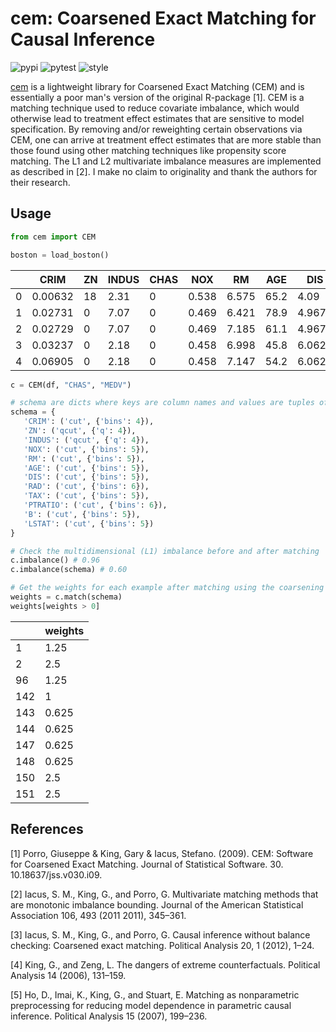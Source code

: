 # cem: Coarsened Exact Matching for Causal Inference

![pypi](https://img.shields.io/pypi/v/cem.svg)
![pytest](https://github.com/lewisbails/cem/actions/workflows/pytest.yml/badge.svg?event=push&branch=master)
![style](https://github.com/lewisbails/cem/actions/workflows/style.yml/badge.svg?event=push&branch=master)


[cem](https://lewisbails.github.io/cem/) is a lightweight library for Coarsened Exact Matching (CEM) and is essentially a poor man's version of the original R-package [1]. CEM is a matching technique used to reduce covariate imbalance, which would otherwise lead to treatment effect estimates that are sensitive to model specification. By removing and/or reweighting certain observations via CEM, one can arrive at treatment effect estimates that are more stable than those found using other matching techniques like propensity score matching. The L1 and L2 multivariate imbalance measures are implemented as described in [2]. I make no claim to originality and thank the authors for their research.

## Usage

```python
from cem import CEM

boston = load_boston()
```

|    |    CRIM |   ZN |   INDUS |   CHAS |   NOX |    RM |   AGE |    DIS |   RAD |   TAX |   PTRATIO |      B |   LSTAT |   MEDV |
|----|---------|------|---------|--------|-------|-------|-------|--------|-------|-------|-----------|--------|---------|--------|
|  0 | 0.00632 |   18 |    2.31 |      0 | 0.538 | 6.575 |  65.2 | 4.09   |     1 |   296 |      15.3 | 396.9  |    4.98 |   24   |
|  1 | 0.02731 |    0 |    7.07 |      0 | 0.469 | 6.421 |  78.9 | 4.9671 |     2 |   242 |      17.8 | 396.9  |    9.14 |   21.6 |
|  2 | 0.02729 |    0 |    7.07 |      0 | 0.469 | 7.185 |  61.1 | 4.9671 |     2 |   242 |      17.8 | 392.83 |    4.03 |   34.7 |
|  3 | 0.03237 |    0 |    2.18 |      0 | 0.458 | 6.998 |  45.8 | 6.0622 |     3 |   222 |      18.7 | 394.63 |    2.94 |   33.4 |
|  4 | 0.06905 |    0 |    2.18 |      0 | 0.458 | 7.147 |  54.2 | 6.0622 |     3 |   222 |      18.7 | 396.9  |    5.33 |   36.2 |

```python
c = CEM(df, "CHAS", "MEDV")

# schema are dicts where keys are column names and values are tuples of (panda cut function name, function kwargs)
schema = {
   'CRIM': ('cut', {'bins': 4}),
   'ZN': ('qcut', {'q': 4}),
   'INDUS': ('qcut', {'q': 4}),
   'NOX': ('cut', {'bins': 5}),
   'RM': ('cut', {'bins': 5}),
   'AGE': ('cut', {'bins': 5}),
   'DIS': ('cut', {'bins': 5}),
   'RAD': ('cut', {'bins': 6}),
   'TAX': ('cut', {'bins': 5}),
   'PTRATIO': ('cut', {'bins': 6}),
   'B': ('cut', {'bins': 5}),
   'LSTAT': ('cut', {'bins': 5})
}

# Check the multidimensional (L1) imbalance before and after matching
c.imbalance() # 0.96
c.imbalance(schema) # 0.60

# Get the weights for each example after matching using the coarsening schema
weights = c.match(schema)
weights[weights > 0]
```

|     |   weights |
|-----|-----------|
|   1 |  1.25     |
|   2 |  2.5      |
|  96 |  1.25     |
| 142 |  1        |
| 143 |  0.625    |
| 144 |  0.625    |
| 147 |  0.625    |
| 148 |  0.625    |
| 150 |  2.5      |
| 151 |  2.5      |


## References

[1] Porro, Giuseppe & King, Gary & Iacus, Stefano. (2009). CEM: Software for Coarsened Exact Matching. Journal of Statistical Software. 30. 10.18637/jss.v030.i09.

[2] Iacus, S. M., King, G., and Porro, G. Multivariate matching methods that are monotonic imbalance bounding. Journal of the American Statistical Association 106, 493 (2011 2011), 345–361.

[3] Iacus, S. M., King, G., and Porro, G. Causal inference without balance checking: Coarsened exact matching. Political Analysis 20, 1 (2012), 1–24.

[4] King, G., and Zeng, L. The dangers of extreme counterfactuals. Political Analysis 14 (2006), 131–159.

[5] Ho, D., Imai, K., King, G., and Stuart, E. Matching as nonparametric preprocessing for reducing model dependence in parametric causal inference. Political Analysis 15 (2007), 199–236.
